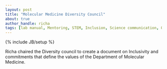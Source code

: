 ```yaml
---
layout: post
title: "Molecular Medicine Diversity Council"
about: true
author_handle: richa
tags: [lab manual, Mentoring, STEM, Inclusion, Science communication, Outreach]
---
```

{% include JB/setup %}

Richa chaired the Diversity council to create a document on Inclusivity and commitments that define the values of the Department of Molecular Medicine. 